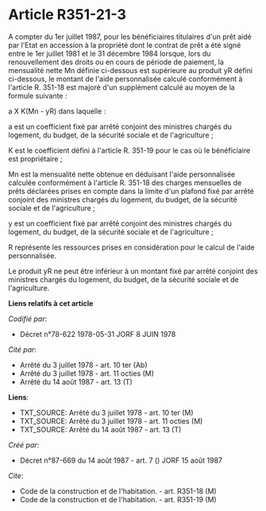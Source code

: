 # Article R351-21-3

A compter du 1er juillet 1987, pour les bénéficiaires titulaires d'un prêt aidé par l'Etat en accession à la propriété dont
le contrat de prêt a été signé entre le 1er juillet 1981 et le 31 décembre 1984 lorsque, lors du renouvellement des droits ou
en cours de période de paiement, la mensualité nette Mn définie ci-dessous est supérieure au produit yR défini ci-dessous, le
montant de l'aide personnalisée calculé conformément à l'article R. 351-18 est majoré d'un supplément calculé au moyen de la
formule suivante :

a X K(Mn - yR) dans laquelle :

a est un coefficient fixé par arrêté conjoint des ministres chargés du logement, du budget, de la sécurité sociale et de
l'agriculture ;

K est le coefficient défini à l'article R. 351-19 pour le cas où le bénéficiaire est propriétaire ;

Mn est la mensualité nette obtenue en déduisant l'aide personnalisée calculée conformément à l'article R. 351-18 des charges
mensuelles de prêts déclarées prises en compte dans la limite d'un plafond fixé par arrêté conjoint des ministres chargés du
logement, du budget, de la sécurité sociale et de l'agriculture ;

y est un coefficient fixé par arrêté conjoint des ministres chargés du logement, du budget, de la sécurité sociale et de
l'agriculture ;

R représente les ressources prises en considération pour le calcul de l'aide personnalisée.

Le produit yR ne peut être inférieur à un montant fixé par arrêté conjoint des ministres chargés du logement, du budget, de
la sécurité sociale et de l'agriculture.

**Liens relatifs à cet article**

_Codifié par_:

  - Décret n°78-622 1978-05-31 JORF 8 JUIN 1978

_Cité par_:

  - Arrêté du 3 juillet 1978 - art. 10 ter (Ab)
  - Arrêté du 3 juillet 1978 - art. 11 octies (M)
  - Arrêté du 14 août 1987 - art. 13 (T)

**Liens**:

  - TXT_SOURCE: Arrêté du 3 juillet 1978 - art. 10 ter (M)
  - TXT_SOURCE: Arrêté du 3 juillet 1978 - art. 11 octies (M)
  - TXT_SOURCE: Arrêté du 14 août 1987 - art. 13 (T)

_Créé par_:

  - Décret n°87-669 du 14 août 1987 - art. 7 () JORF 15 août 1987

_Cite_:

  - Code de la construction et de l'habitation. - art. R351-18 (M)
  - Code de la construction et de l'habitation. - art. R351-19 (M)
